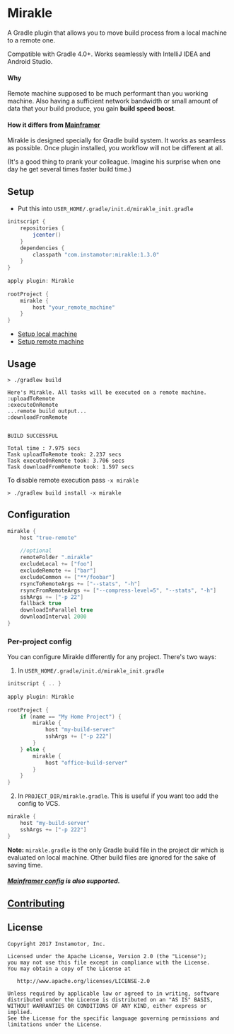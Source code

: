 # Mirakle
A Gradle plugin that allows you to move build process from a local machine to a remote one.

Compatible with Gradle 4.0+. Works seamlessly with IntelliJ IDEA and Android Studio.

#### Why
Remote machine supposed to be much performant than you working machine.
Also having a sufficient network bandwidth or small amount of data that your build produce, you gain **build speed boost**.

#### How it differs from [Mainframer](https://github.com/gojuno/mainframer)

Mirakle is designed specially for Gradle build system. It works as seamless as possible. Once plugin installed, you workflow will not be different at all.

(It's a good thing to prank your colleague. Imagine his surprise when one day he get several times faster build time.)


## Setup
* Put this into `USER_HOME/.gradle/init.d/mirakle_init.gradle`
```groovy
initscript {
    repositories {
        jcenter()
    }
    dependencies {
        classpath "com.instamotor:mirakle:1.3.0"
    }
}
 
apply plugin: Mirakle
 
rootProject {
    mirakle {
        host "your_remote_machine"
    }
}
```
* [Setup local machine](docs/SETUP_LOCAL.md)
* [Setup remote machine](docs/SETUP_REMOTE.md)

## Usage
```
> ./gradlew build

Here's Mirakle. All tasks will be executed on a remote machine.
:uploadToRemote
:executeOnRemote
...remote build output...
:downloadFromRemote
 

BUILD SUCCESSFUL
 
Total time : 7.975 secs
Task uploadToRemote took: 2.237 secs
Task executeOnRemote took: 3.706 secs
Task downloadFromRemote took: 1.597 secs
```

To disable remote execution pass `-x mirakle`

```
> ./gradlew build install -x mirakle
```

## Configuration
```groovy
mirakle {
    host "true-remote"
    
    //optional
    remoteFolder ".mirakle"
    excludeLocal += ["foo"]
    excludeRemote += ["bar"]
    excludeCommon += ["**/foobar"]
    rsyncToRemoteArgs += ["--stats", "-h"]
    rsyncFromRemoteArgs += ["--compress-level=5", "--stats", "-h"]
    sshArgs += ["-p 22"]
    fallback true
    downloadInParallel true
    downloadInterval 2000
}
```
### Per-project config
You can configure Mirakle differently for any project. There's two ways:
1. In `USER_HOME/.gradle/init.d/mirakle_init.gradle`
```groovy
initscript { .. }
 
apply plugin: Mirakle
 
rootProject {
    if (name == "My Home Project") {
        mirakle {
            host "my-build-server"
            sshArgs += ["-p 222"]
        }
    } else {
        mirakle {
            host "office-build-server"
        }
    }
}
```
2. In `PROJECT_DIR/mirakle.gradle`. This is useful if you want too add the config to VCS.
```groovy
mirakle {
    host "my-build-server"
    sshArgs += ["-p 222"]
}
```
**Note:** `mirakle.gradle` is the only Gradle build file in the project dir which is evaluated on local machine. Other build files are ignored for the sake of saving time.

##### [Mainframer config](https://github.com/gojuno/mainframer/blob/development/docs/CONFIGURATION.md) is also supported.

## [Contributing](docs/CONTRIBUTING.md)

## License
```
Copyright 2017 Instamotor, Inc.

Licensed under the Apache License, Version 2.0 (the "License");
you may not use this file except in compliance with the License.
You may obtain a copy of the License at

   http://www.apache.org/licenses/LICENSE-2.0

Unless required by applicable law or agreed to in writing, software
distributed under the License is distributed on an "AS IS" BASIS,
WITHOUT WARRANTIES OR CONDITIONS OF ANY KIND, either express or implied.
See the License for the specific language governing permissions and
limitations under the License.
```
